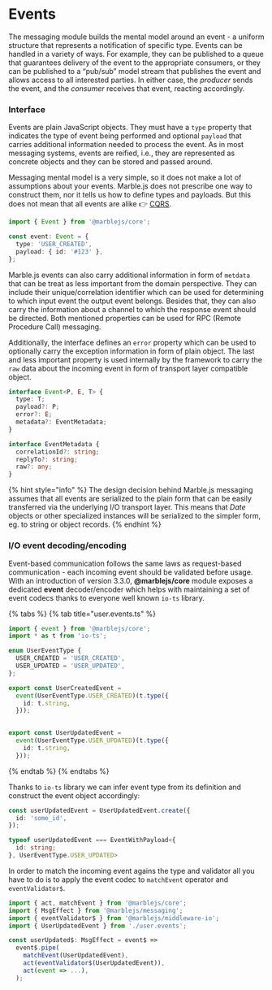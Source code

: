 # Events

The messaging module builds the mental model around an event - a uniform structure that represents a notification of specific type. Events can be handled in a variety of ways. For example, they can be published to a queue that guarantees delivery of the event to the appropriate consumers, or they can be published to a “pub/sub” model stream that publishes the event and allows access to all interested parties. In either case, the _producer_ sends the event, and the _consumer_ receives that event, reacting accordingly.

### Interface

Events are plain JavaScript objects. They must have a `type` property that indicates the type of event being performed and optional `payload` that carries additional information needed to process the event. As in most messaging systems, events are reified, i.e., they are represented as concrete objects and they can be stored and passed around.

Messaging mental model is a very simple, so it does not make a lot of assumptions about your events. Marble.js does not prescribe one way to construct them, nor it tells us how to define types and payloads. But this does not mean that all events are alike  👉 [CQRS](../cqrs.md).

```typescript
import { Event } from '@marblejs/core';

const event: Event = {
  type: 'USER_CREATED',
  payload: { id: '#123' },
};
```

Marble.js events can also carry additional information in form of  `metdata` that can be treat as less important from the domain perspective. They can include their unique/correlation identifier which can be used for determining to which input event the output event belongs. Besides that, they can also carry the information about a channel to which the response event should be directed. Both mentioned properties can be used for RPC \(Remote Procedure Call\) messaging.

Additionally, the interface defines an `error` property which can be used to optionally carry the exception information in form of plain object. The last and less important property is used internally by the framework to carry the `raw` data about the incoming event in form of transport layer compatible object.

```typescript
interface Event<P, E, T> {
  type: T;
  payload?: P;
  error?: E;
  metadata?: EventMetadata;
}

```

```typescript
interface EventMetadata {
  correlationId?: string;
  replyTo?: string;
  raw?: any;
}
```

{% hint style="info" %}
The design decision behind Marble.js messaging assumes that all events are serialized to the plain form that can be easily transferred via the underlying I/O transport layer. This means that _Date_ objects or other specialized instances will be serialized to the simpler form, eg. to string or object records.
{% endhint %}

### I/O event decoding/encoding

Event-based communication follows the same laws as request-based communication - each incoming event should be validated before usage. With an introduction of version 3.3.0, **@marblejs/core** module exposes a dedicated **event** decoder/encoder which helps with maintaining a set of event codecs thanks to everyone well known `io-ts` library.

{% tabs %}
{% tab title="user.events.ts" %}
```typescript
import { event } from '@marblejs/core';
import * as t from 'io-ts';

enum UserEventType {
  USER_CREATED = 'USER_CREATED',
  USER_UPDATED = 'USER_UPDATED',
};

export const UserCreatedEvent =
  event(UserEventType.USER_CREATED)(t.type({
    id: t.string,
  }));
  

export const UserUpdatedEvent =
  event(UserEventType.USER_UPDATED)(t.type({
    id: t.string,
  }));
```
{% endtab %}
{% endtabs %}

Thanks to `io-ts` library we can infer event type from its definition and construct the event object accordingly:

```typescript
const userUpdatedEvent = UserUpdatedEvent.create({ 
  id: 'some_id',
});

typeof userUpdatedEvent === EventWithPayload<{
  id: string;
}, UserEventType.USER_UPDATED>
```

In order to match the incoming event agains the type and validator all you have to do is to apply the event codec to `matchEvent` operator and `eventValidator$`.

```typescript
import { act, matchEvent } from '@marblejs/core';
import { MsgEffect } from '@marblejs/messaging';
import { eventValidator$ } from '@marblejs/middleware-io';
import { UserUpdatedEvent } from './user.events';

const userUpdated$: MsgEffect = event$ =>
  event$.pipe(
    matchEvent(UserUpdatedEvent),
    act(eventValidator$(UserUpdatedEvent)),
    act(event => ...),
  );
```

